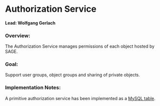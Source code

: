 # Authorization Service

#### Lead: Wolfgang Gerlach

### Overview:
The Authorization Service manages permissions of each object hosted by SAGE. 

### Goal:
Support user groups, object groups and sharing of private objects.

### Implementation Notes:

A primitive authorization service has been implemented as a [MySQL table](https://github.com/sagecontinuum/sage-storage-api/blob/master/init.sql).





